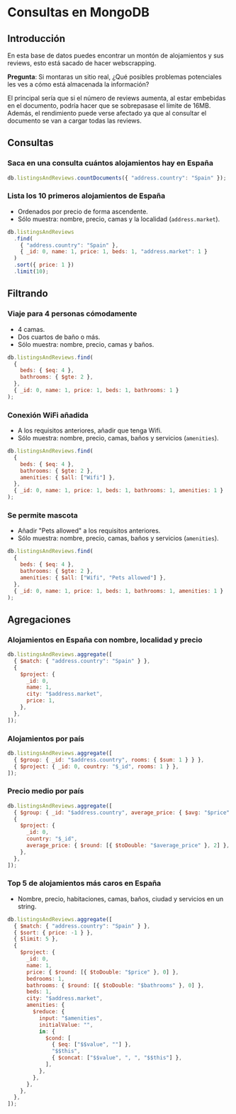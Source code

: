 # Consultas en MongoDB

## Introducción

En esta base de datos puedes encontrar un montón de alojamientos y sus reviews, esto está sacado de hacer webscrapping.

**Pregunta**: Si montaras un sitio real, ¿Qué posibles problemas potenciales les ves a cómo está almacenada la información?

El principal sería que si el número de reviews aumenta, al estar embebidas en el documento, podría hacer que se sobrepasase el límite de 16MB. Además, el rendimiento puede verse afectado ya que al consultar el documento se van a cargar todas las reviews.

## Consultas

### Saca en una consulta cuántos alojamientos hay en España

```js
db.listingsAndReviews.countDocuments({ "address.country": "Spain" });
```

### Lista los 10 primeros alojamientos de España

- Ordenados por precio de forma ascendente.
- Sólo muestra: nombre, precio, camas y la localidad (`address.market`).

```js
db.listingsAndReviews
  .find(
    { "address.country": "Spain" },
    { _id: 0, name: 1, price: 1, beds: 1, "address.market": 1 }
  )
  .sort({ price: 1 })
  .limit(10);
```

## Filtrando

### Viaje para 4 personas cómodamente

- 4 camas.
- Dos cuartos de baño o más.
- Sólo muestra: nombre, precio, camas y baños.

```js
db.listingsAndReviews.find(
  {
    beds: { $eq: 4 },
    bathrooms: { $gte: 2 },
  },
  { _id: 0, name: 1, price: 1, beds: 1, bathrooms: 1 }
);
```

### Conexión WiFi añadida

- A los requisitos anteriores, añadir que tenga Wifi.
- Sólo muestra: nombre, precio, camas, baños y servicios (`amenities`).

```js
db.listingsAndReviews.find(
  {
    beds: { $eq: 4 },
    bathrooms: { $gte: 2 },
    amenities: { $all: ["Wifi"] },
  },
  { _id: 0, name: 1, price: 1, beds: 1, bathrooms: 1, amenities: 1 }
);
```

### Se permite mascota

- Añadir "Pets allowed" a los requisitos anteriores.
- Sólo muestra: nombre, precio, camas, baños y servicios (`amenities`).

```js
db.listingsAndReviews.find(
  {
    beds: { $eq: 4 },
    bathrooms: { $gte: 2 },
    amenities: { $all: ["Wifi", "Pets allowed"] },
  },
  { _id: 0, name: 1, price: 1, beds: 1, bathrooms: 1, amenities: 1 }
);
```

## Agregaciones

### Alojamientos en España con nombre, localidad y precio

```js
db.listingsAndReviews.aggregate([
  { $match: { "address.country": "Spain" } },
  {
    $project: {
      _id: 0,
      name: 1,
      city: "$address.market",
      price: 1,
    },
  },
]);
```

### Alojamientos por país

```js
db.listingsAndReviews.aggregate([
  { $group: { _id: "$address.country", rooms: { $sum: 1 } } },
  { $project: { _id: 0, country: "$_id", rooms: 1 } },
]);
```

### Precio medio por país

```js
db.listingsAndReviews.aggregate([
  { $group: { _id: "$address.country", average_price: { $avg: "$price" } } },
  {
    $project: {
      _id: 0,
      country: "$_id",
      average_price: { $round: [{ $toDouble: "$average_price" }, 2] },
    },
  },
]);
```

### Top 5 de alojamientos más caros en España

- Nombre, precio, habitaciones, camas, baños, ciudad y servicios en un string.

```js
db.listingsAndReviews.aggregate([
  { $match: { "address.country": "Spain" } },
  { $sort: { price: -1 } },
  { $limit: 5 },
  {
    $project: {
      _id: 0,
      name: 1,
      price: { $round: [{ $toDouble: "$price" }, 0] },
      bedrooms: 1,
      bathrooms: { $round: [{ $toDouble: "$bathrooms" }, 0] },
      beds: 1,
      city: "$address.market",
      amenities: {
        $reduce: {
          input: "$amenities",
          initialValue: "",
          in: {
            $cond: [
              { $eq: ["$$value", ""] },
              "$$this",
              { $concat: ["$$value", ", ", "$$this"] },
            ],
          },
        },
      },
    },
  },
]);
```
